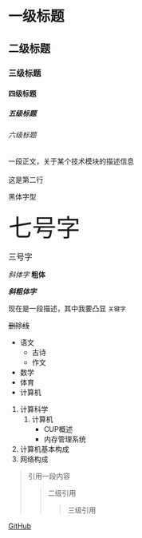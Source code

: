 

# 一级标题
## 二级标题
### 三级标题
#### 四级标题
##### 五级标题
###### 六级标题
一段正文，关于某个技术模块的描述信息<br><br>
这是第二行

<font face="黑体">黑体字型</font>

<font size=7>七号字</font></font>

<font size=3>三号字</font></font>

*斜体字*
**粗体**

***斜粗体字***

现在是一段描述，其中我要凸显 `关键字`

~~删除线~~

* 语文
  * 古诗
  * 作文
* 数学
* 体育
* 计算机

1. 计算科学
   1. 计算机
      * CUP概述
      * 内存管理系统
2. 计算机基本构成
3. 网络构成

> 引用一段内容
>> 二级引用
>>> 三级引用

[GitHub](https://github.com "点击跳转到github")
